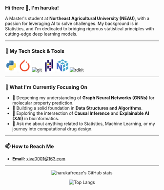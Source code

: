 ### Hi there 👋, I'm haruka!

<!--
**harukafreeze** is a ✨ _special_ ✨ repository because its `README.md` (this file) appears on your GitHub profile.

Here are some ideas to get you started:

- 🔭 I’m currently working on ...
- 🌱 I’m currently learning ...
- 👯 I’m looking to collaborate on ...
- 🤔 I’m looking for help with ...
- 💬 Ask me about ...
- 📫 How to reach me: ...
- 😄 Pronouns: ...
- ⚡ Fun fact: ...
-->

A Master's student at **Northeast Agricultural University (NEAU)**, with a passion for leveraging AI to solve challenges. My background is in Statistics, and I'm dedicated to bridging rigorous statistical principles with cutting-edge deep learning models.

---

### 🔧 My Tech Stack & Tools

<p align="left">
  <a href="https://www.python.org" target="_blank"> <img src="https://raw.githubusercontent.com/devicons/devicon/master/icons/python/python-original.svg" alt="python" width="40" height="40"/> </a>
  <a href="https://pytorch.org/" target="_blank"> <img src="https://raw.githubusercontent.com/devicons/devicon/master/icons/pytorch/pytorch-original.svg" alt="pytorch" width="40" height="40"/> </a>
  <a href="https://git-scm.com/" target="_blank"> <img src="https://www.vectorlogo.zone/logos/git-scm/git-scm-icon.svg" alt="git" width="40" height="40"/> </a>
  <a href="https://pandas.pydata.org/" target="_blank"> <img src="https://raw.githubusercontent.com/devicons/devicon/master/icons/pandas/pandas-original.svg" alt="pandas" width="40" height="40"/> </a>
  <a href="https://numpy.org/" target="_blank"> <img src="https://raw.githubusercontent.com/devicons/devicon/master/icons/numpy/numpy-original.svg" alt="numpy" width="40" height="40"/> </a>
   <a href="https://www.rdkit.org/" target="_blank"> <img src="https://avatars.githubusercontent.com/u/580231?s=200&v=4" alt="rdkit" width="40" height="40"/> </a>
</p>

---

### 🌱 What I'm Currently Focusing On

- 🔭 Deepening my understanding of **Graph Neural Networks (GNNs)** for molecular property prediction.
- 🌱 Building a solid foundation in **Data Structures and Algorithms**.
- 👯 Exploring the intersection of **Causal Inference** and **Explainable AI (XAI)** in bioinformatics.
- 💬 Ask me about anything related to Statistics, Machine Learning, or my journey into computational drug design.

---

### 📫 How to Reach Me

- **Email:** [xiva0001@163.com](mailto:xiva0001@163.com)

---
<!-- 下面这部分可以展示你的GitHub统计数据，让你的主页更酷 -->
<p align="center">
  <img src="https://github-readme-stats.vercel.app/api?username=harukafreeze&show_icons=true&theme=radical" alt="harukafreeze's GitHub stats" />
</p>
<p align="center">
  <img src="https://github-readme-stats.vercel.app/api/top-langs/?username=harukafreeze&layout=compact&theme=radical" alt="Top Langs" />
</p>
